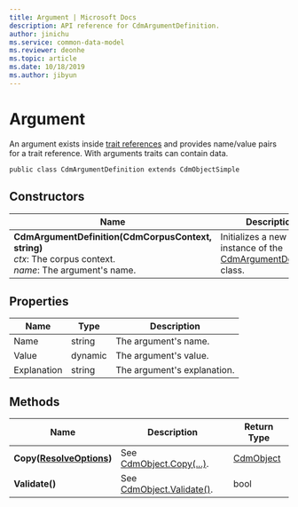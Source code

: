 ```yaml
---
title: Argument | Microsoft Docs
description: API reference for CdmArgumentDefinition.
author: jinichu
ms.service: common-data-model
ms.reviewer: deonhe 
ms.topic: article
ms.date: 10/18/2019
ms.author: jibyun
---
```


# Argument 

An argument exists inside [trait references](traitreference.md) and provides name/value pairs for a trait reference. With arguments traits can contain data.

```
public class CdmArgumentDefinition extends CdmObjectSimple
```

## Constructors
|Name|Description|
|---|---|
|**CdmArgumentDefinition(CdmCorpusContext, string)**<br />*ctx*: The corpus context.<br/>*name*: The argument's name.|Initializes a new instance of the [CdmArgumentDefinition](argument.md) class.|

## Properties
|Name|Type|Description|
|---|---|---|
|Name|string|The argument's name.|
|Value|dynamic|The argument's value.| 
|Explanation|string|The argument's explanation.|

## Methods
|Name|Description|Return Type|
|---|---|---|
|**Copy([ResolveOptions](../utilities/resolveoptions.md))**|See [CdmObject.Copy(...)](cdmobject.md#methods).|[CdmObject](cdmobject.md)|
|**Validate()**|See [CdmObject.Validate()](cdmobject.md#methods).|bool|